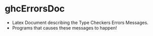 # ghcErrorsDoc
- Latex Document describing the Type Checkers Errors Messages.
- Programs that causes these messages to happen!
